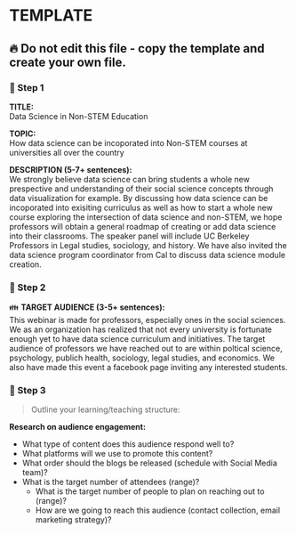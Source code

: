 # TEMPLATE

## :fire: Do not edit this file - copy the template and create your own file.

### :pushpin: Step 1
**TITLE:**    
Data Science in Non-STEM Education

**TOPIC:**    
How data science can be incoporated into Non-STEM courses at universities all over the country

**DESCRIPTION (5-7+ sentences):**    
We strongly believe data science can bring students a whole new prespective and understanding of their social science concepts through data visualization for example. By discussing how data science can be incoporated into exisiting curriculus as well as how to start a whole new course exploring the intersection of data science and non-STEM, we hope professors will obtain a general roadmap of creating or add data science into their classrooms. The speaker panel will include UC Berkeley Professors in Legal studies, sociology, and history. We have also invited the data science program coordinator from Cal to discuss data science module creation. 

### :pushpin: Step 2
:family: **TARGET AUDIENCE (3-5+ sentences):**    
This webinar is made for professors, especially ones in the social sciences. We as an organization has realized that not every university is fortunate enough yet to have data science curriculum and initiatives. The target audience of professors we have reached out to are within poltical science, psychology, publich health, sociology, legal studies, and economics. We also have made this event a facebook page inviting any interested students.

### :pushpin: Step 3
> Outline your learning/teaching structure: 

**Research on audience engagement:**
  - What type of content does this audience respond well to?
  - What platforms will we use to promote this content?
  - What order should the blogs be released (schedule with Social Media team)?
  - What is the target number of attendees (range)?
    - What is the target number of people to plan on reaching out to (range)?
    - How are we going to reach this audience (contact collection, email marketing strategy)?
